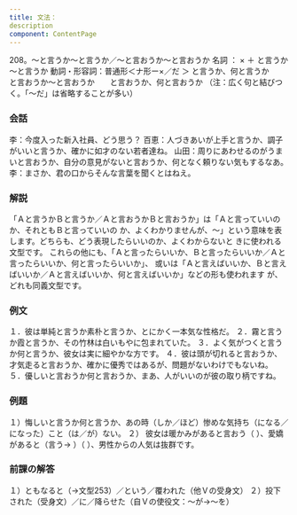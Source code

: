 ```yaml
---
title: 文法：
description
component: ContentPage
---
```



208。～と言うか～と言うか／～と言おうか～と言おうか
名詞 ： × ＋ と言うか～と言うか
動詞・形容詞：普通形＜ナ形ー×／だ ＞ と言うか、何と言うか
      と言おうか～と言おうか
      と言おうか、何と言おうか
（注：広く句と結びつく。「～だ」は省略することが多い）
### 会話
李：今度入った新入社員、どう思う？
百恵：人づきあいが上手と言うか、調子がいいと言うか、確かに如才のない若者達ね。 山田：周りにあわせるのがうまいと言おうか、自分の意見がないと言おうか、何となく頼りない気もするなあ。
李：まさか、君の口からそんな言葉を聞くとはねえ。
### 解説
「Ａと言うかＢと言うか／Ａと言おうかＢと言おうか」は「Ａと言っていいのか、それともＢと言っていいの か、よくわかりませんが、～」という意味を表します。どちらも、どう表現したらいいのか、よくわからないと きに使われる文型です。
これらの他にも、「Ａと言ったらいいか、Ｂと言ったらいいか／Ａと言ったらいいか、何と言ったらいいか」、 或いは「Ａと言えばいいか、Ｂと言えばいいか／Ａと言えばいいか、何と言えばいいか」などの形も使われます が、どれも同義文型です。
### 例文
１．彼は単純と言うか素朴と言うか、とにかく一本気な性格だ。
２．霧と言うか霞と言うか、その竹林は白いもやに包まれていた。
３．よく気がつくと言うか何と言うか、彼女は実に細やかな方です。
４．彼は頭が切れると言おうか、才気走ると言おうか、確かに優秀ではあるが、問題がないわけでもないね。
５．優しいと言おうか何と言おうか、まあ、人がいいのが彼の取り柄ですね。
### 例題
１）悔しいと言うか何と言うか、あの時（しか／ほど）惨めな気持ち（になる／になった）こと（は／が）ない。
２） 彼女は暖かみがあると言おう（ ）、愛嬌があると（言う→ ）（ ）、男性からの人気は抜群です。
### 前課の解答
１）ともなると（→文型253）／という／覆われた（他Ｖの受身文）
２）投下された（受身文）／に／降らせた（自Ｖの使役文：～が→～を）
